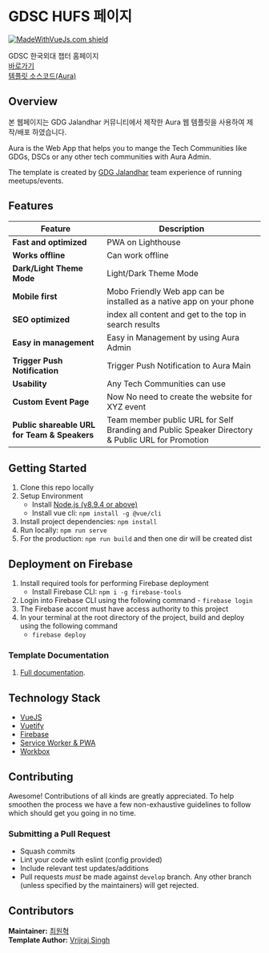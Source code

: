 # GDSC HUFS 페이지

[![MadeWithVueJs.com shield](https://madewithvuejs.com/storage/repo-shields/1444-shield.svg)](https://madewithvuejs.com/p/aura/shield-link)


GDSC 한국외대 챕터 홈페이지 <br>
[바로가기](https://gdsc-hufs.web.app/) <br>
[템플릿 소스코드(Aura)](https://github.com/gdg-x/aura) <br>

## Overview

본 웹페이지는 GDG Jalandhar 커뮤니티에서 제작한 Aura 웹 템플릿을 사용하여 제작/배포 하였습니다.

Aura is the Web App that helps you to mange the Tech Communities like GDGs, DSCs or any other tech communities with Aura Admin.

The template is created by [GDG Jalandhar](https://meetup.com/GDG-Jalandhar/) team experience of running meetups/events.

## Features
| Feature | Description |
|---|---|
| **Fast and optimized** | PWA on Lighthouse |
| **Works offline** | Can work offline |
| **Dark/Light Theme Mode** | Light/Dark Theme Mode |
| **Mobile first** | Mobo Friendly Web app can be installed as a native app on your phone |
| **SEO optimized** | index all content and get to the top in search results |
| **Easy in management** | Easy in Management by using Aura Admin |
| **Trigger Push Notification** | Trigger Push Notification to Aura Main |
| **Usability** | Any Tech Communities can use |
| **Custom Event Page** | Now No need to create the website for XYZ event |
| **Public shareable URL for Team & Speakers** | Team member public URL for Self Branding and Public Speaker Directory & Public URL for Promotion |


## Getting Started

1. Clone this repo locally
1. Setup Environment
    - Install [Node.js (v8.9.4 or above)](https://nodejs.org/en/download/)
    - Install vue cli: `npm install -g @vue/cli`
1. Install project dependencies: `npm install` 
1. Run locally: `npm run serve`
1. For the production: `npm run build` and then one dir will be created dist

## Deployment on Firebase

1. Install required tools for performing Firebase deployment
    - Install Firebase CLI: `npm i -g firebase-tools`
1. Login into Firebase CLI using the following command -  `firebase login`
1. The Firebase accont must have access authority to this project 
1. In your terminal at the root directory of the project, build and deploy using the following command     
    - `firebase deploy`

### Template Documentation
1. [Full documentation](https://docs.google.com/document/d/18jKhG10OZx1T87ey8rtLYjyPpjPTCqPfX3JiOs3PUcs/edit?usp=sharing).


## Technology Stack

* [VueJS](https://vuejs.org/)
* [Vuetify](https://vuetifyjs.com/en/)
* [Firebase](https://firebase.google.com/)
* [Service Worker & PWA](https://www.npmjs.com/package/vue-pwa)
* [Workbox](https://developers.google.com/web/tools/workbox)


## Contributing

Awesome! Contributions of all kinds are greatly appreciated. To help smoothen the process we have a few non-exhaustive guidelines to follow which should get you going in no time.

### Submitting a Pull Request

- Squash commits
- Lint your code with eslint (config provided)
- Include relevant test updates/additions
- Pull requests _must_ be made against `develop` branch. Any other branch (unless specified by the maintainers) will get rejected.

## Contributors
<b>Maintainer:</b> [최원혁](https://github.com/devluce) <br>
<b>Template Author:</b> [Vrijraj Singh](https://github.com/vrijraj) <br>
